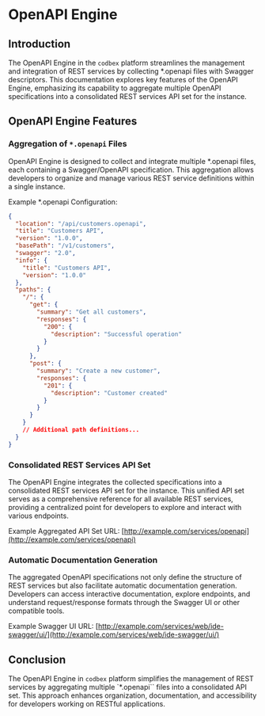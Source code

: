 # OpenAPI Engine

## Introduction

The OpenAPI Engine in the `codbex` platform streamlines the management and integration of REST services by collecting *.openapi files with Swagger descriptors. This documentation explores key features of the OpenAPI Engine, emphasizing its capability to aggregate multiple OpenAPI specifications into a consolidated REST services API set for the instance.

## OpenAPI Engine Features

### Aggregation of `*.openapi` Files

OpenAPI Engine is designed to collect and integrate multiple *.openapi files, each containing a Swagger/OpenAPI specification. This aggregation allows developers to organize and manage various REST service definitions within a single instance.

Example *.openapi Configuration:

```json
{
  "location": "/api/customers.openapi",
  "title": "Customers API",
  "version": "1.0.0",
  "basePath": "/v1/customers",
  "swagger": "2.0",
  "info": {
    "title": "Customers API",
    "version": "1.0.0"
  },
  "paths": {
    "/": {
      "get": {
        "summary": "Get all customers",
        "responses": {
          "200": {
            "description": "Successful operation"
          }
        }
      },
      "post": {
        "summary": "Create a new customer",
        "responses": {
          "201": {
            "description": "Customer created"
          }
        }
      }
    }
    // Additional path definitions...
  }
}
```

### Consolidated REST Services API Set

The OpenAPI Engine integrates the collected specifications into a consolidated REST services API set for the instance. This unified API set serves as a comprehensive reference for all available REST services, providing a centralized point for developers to explore and interact with various endpoints.

Example Aggregated API Set URL: [http://example.com/services/openapi](http://example.com/services/openapi)

### Automatic Documentation Generation

The aggregated OpenAPI specifications not only define the structure of REST services but also facilitate automatic documentation generation. Developers can access interactive documentation, explore endpoints, and understand request/response formats through the Swagger UI or other compatible tools.

Example Swagger UI URL: [http://example.com/services/web/ide-swagger/ui/](http://example.com/services/web/ide-swagger/ui/)

## Conclusion

The OpenAPI Engine in `codbex` platform simplifies the management of REST services by aggregating multiple `*.openapi`` files into a consolidated API set. This approach enhances organization, documentation, and accessibility for developers working on RESTful applications.